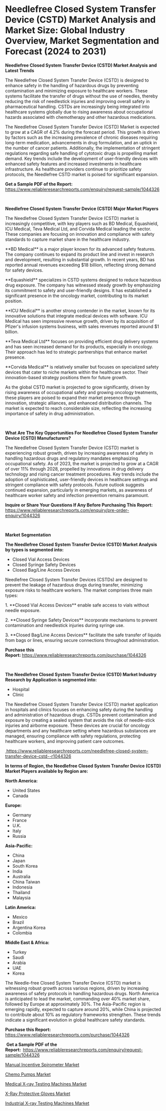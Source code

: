 <p><h1>Needlefree Closed System Transfer Device (CSTD) Market Analysis and Market Size: Global Industry Overview, Market Segmentation and Forecast (2024 to 2031)</h1></p><p><strong>Needlefree Closed System Transfer Device (CSTD) Market Analysis and Latest Trends</strong></p>
<p><p>The Needlefree Closed System Transfer Device (CSTD) is designed to enhance safety in the handling of hazardous drugs by preventing contamination and minimizing exposure to healthcare workers. These systems facilitate the transfer of drugs without the use of needles, thereby reducing the risk of needlestick injuries and improving overall safety in pharmaceutical handling. CSTDs are increasingly being integrated into healthcare systems globally due to rising awareness about occupational hazards associated with chemotherapy and other hazardous medications.</p><p>The Needlefree Closed System Transfer Device (CSTD) Market is expected to grow at a CAGR of 4.2% during the forecast period. This growth is driven by factors such as the increasing prevalence of chronic diseases requiring long-term medication, advancements in drug formulation, and an uptick in the number of cancer patients. Additionally, the implementation of stringent regulations regarding safe handling of cytotoxic drugs is propelling market demand. Key trends include the development of user-friendly devices with enhanced safety features and increased investments in healthcare infrastructure. As healthcare providers continue to prioritize safety protocols, the Needlefree CSTD market is poised for significant expansion.</p></p>
<p><strong>Get a Sample PDF of the Report:&nbsp;</strong> <a href="https://www.reliableresearchreports.com/enquiry/request-sample/1044326?utm_campaign=9&utm_medium=2&utm_source=Github&utm_content=ia&utm_term=14102024&utm_id=needlefree-closed-system-transfer-device-cstd">https://www.reliableresearchreports.com/enquiry/request-sample/1044326</a></p>
<p>&nbsp;</p>
<p><strong>Needlefree Closed System Transfer Device (CSTD) Major Market Players</strong></p>
<p><p>The Needlefree Closed System Transfer Device (CSTD) market is increasingly competitive, with key players such as BD Medical, Equashield, ICU Medical, Teva Medical Ltd, and Corvida Medical leading the sector. These companies are focusing on innovation and compliance with safety standards to capture market share in the healthcare industry.</p><p>**BD Medical** is a major player known for its advanced safety features. The company continues to expand its product line and invest in research and development, resulting in substantial growth. In recent years, BD has reported annual revenues exceeding $18 billion, reflecting strong demand for safety devices.</p><p>**Equashield** specializes in CSTD systems designed to reduce hazardous drug exposure. The company has witnessed steady growth by emphasizing its commitment to safety and user-friendly designs. It has established a significant presence in the oncology market, contributing to its market position.</p><p>**ICU Medical** is another strong contender in the market, known for its innovative solutions that integrate medical devices with software. ICU Medical has seen impressive revenue growth, driven by its acquisition of Pfizer's infusion systems business, with sales revenues reported around $1 billion.</p><p>**Teva Medical Ltd** focuses on providing efficient drug delivery systems and has seen increased demand for its products, especially in oncology. Their approach has led to strategic partnerships that enhance market presence.</p><p>**Corvida Medical** is relatively smaller but focuses on specialized safety devices that cater to niche markets within the healthcare sector. Their innovation-based strategy positions them for future growth.</p><p>As the global CSTD market is projected to grow significantly, driven by rising awareness of occupational safety and growing oncology treatments, these players are poised to expand their market presence through innovation, strategic alliances, and enhanced distribution channels. The market is expected to reach considerable size, reflecting the increasing importance of safety in drug administration.</p></p>
<p>&nbsp;</p>
<p><strong>What Are The Key Opportunities For Needlefree Closed System Transfer Device (CSTD) Manufacturers?</strong></p>
<p><p>The Needlefree Closed System Transfer Device (CSTD) market is experiencing robust growth, driven by increasing awareness of safety in handling hazardous drugs and regulatory mandates emphasizing occupational safety. As of 2023, the market is projected to grow at a CAGR of over 11% through 2028, propelled by innovations in drug delivery technology and rising cancer treatment procedures. Key trends include the adoption of sophisticated, user-friendly devices in healthcare settings and stringent compliance with safety protocols. Future outlook suggests continued expansion, particularly in emerging markets, as awareness of healthcare worker safety and infection prevention remains paramount.</p></p>
<p><strong>Inquire or Share Your Questions If Any Before Purchasing This Report:</strong> <a href="https://www.reliableresearchreports.com/enquiry/pre-order-enquiry/1044326?utm_campaign=9&utm_medium=2&utm_source=Github&utm_content=ia&utm_term=14102024&utm_id=needlefree-closed-system-transfer-device-cstd">https://www.reliableresearchreports.com/enquiry/pre-order-enquiry/1044326</a></p>
<p>&nbsp;</p>
<p><strong>Market Segmentation</strong></p>
<p><strong>The Needlefree Closed System Transfer Device (CSTD) Market Analysis by types is segmented into:</strong></p>
<p><ul><li>Closed Vial Access Devices</li><li>Closed Syringe Safety Devices</li><li>Closed Bag/Line Access Devices</li></ul></p>
<p><p>Needlefree Closed System Transfer Devices (CSTDs) are designed to prevent the leakage of hazardous drugs during transfer, minimizing exposure risks to healthcare workers. The market comprises three main types: </p><p>1. **Closed Vial Access Devices** enable safe access to vials without needle exposure.</p><p>2. **Closed Syringe Safety Devices** incorporate mechanisms to prevent contamination and needlestick injuries during syringe use. </p><p>3. **Closed Bag/Line Access Devices** facilitate the safe transfer of liquids from bags or lines, ensuring secure connections throughout administration.</p></p>
<p><strong>Purchase this Report:&nbsp;</strong><a href="https://www.reliableresearchreports.com/purchase/1044326?utm_campaign=9&utm_medium=2&utm_source=Github&utm_content=ia&utm_term=14102024&utm_id=needlefree-closed-system-transfer-device-cstd">https://www.reliableresearchreports.com/purchase/1044326</a></p>
<p>&nbsp;</p>
<p><strong>The Needlefree Closed System Transfer Device (CSTD) Market Industry Research by Application is segmented into:</strong></p>
<p><ul><li>Hospital</li><li>Clinic</li></ul></p>
<p><p>The Needlefree Closed System Transfer Device (CSTD) market application in hospitals and clinics focuses on enhancing safety during the handling and administration of hazardous drugs. CSTDs prevent contamination and exposure by creating a sealed system that avoids the risk of needle-stick injuries and airborne exposure. These devices are crucial for oncology departments and any healthcare setting where hazardous substances are managed, ensuring compliance with safety regulations, protecting healthcare workers, and improving patient care outcomes.</p></p>
<p><a href="https://www.reliableresearchreports.com/needlefree-closed-system-transfer-device-cstd--r1044326?utm_campaign=9&utm_medium=2&utm_source=Github&utm_content=ia&utm_term=14102024&utm_id=needlefree-closed-system-transfer-device-cstd">&nbsp;https://www.reliableresearchreports.com/needlefree-closed-system-transfer-device-cstd--r1044326</a></p>
<p><strong>In terms of Region, the Needlefree Closed System Transfer Device (CSTD) Market Players available by Region are:</strong></p>
<p>
    <p> <strong> North America: </strong>
        <ul>
            <li>United States</li>
            <li>Canada</li>
        </ul>
        </p> 
    <p> <strong> Europe: </strong>
        <ul>
            <li>Germany</li>
            <li>France</li>
            <li>U.K.</li>
            <li>Italy</li>
            <li>Russia</li>
        </ul>
        </p> 
    <p> <strong> Asia-Pacific: </strong>
        <ul>
            <li>China</li>
            <li>Japan</li>
            <li>South Korea</li>
            <li>India</li>
            <li>Australia</li>
            <li>China Taiwan</li>
            <li>Indonesia</li>
            <li>Thailand</li>
            <li>Malaysia</li>
        </ul>
        </p> 
    <p> <strong> Latin America: </strong>
        <ul>
            <li>Mexico</li>
            <li>Brazil</li>
            <li>Argentina Korea</li>
            <li>Colombia</li>
        </ul>
        </p> 
    <p> <strong> Middle East & Africa: </strong>
        <ul>
            <li>Turkey</li>
            <li>Saudi</li>
            <li>Arabia</li>
            <li>UAE</li>
            <li>Korea</li>
        </ul>
    </p>
    </p>
<p><p>The Needle-free Closed System Transfer Device (CSTD) market is witnessing robust growth across various regions, driven by increasing awareness of safety protocols in handling hazardous drugs. North America is anticipated to lead the market, commanding over 40% market share, followed by Europe at approximately 30%. The Asia-Pacific region is emerging rapidly, expected to capture around 20%, while China is projected to contribute about 10% as regulatory frameworks strengthen. These trends indicate a significant evolution in global healthcare safety standards.</p></p>
<p><strong>Purchase this Report: </strong><a href="https://www.reliableresearchreports.com/purchase/1044326?utm_campaign=9&utm_medium=2&utm_source=Github&utm_content=ia&utm_term=14102024&utm_id=needlefree-closed-system-transfer-device-cstd">https://www.reliableresearchreports.com/purchase/1044326</a></p>
<p>&nbsp;<strong>Get a Sample PDF of the Report:&nbsp;&nbsp;</strong><a href="https://www.reliableresearchreports.com/enquiry/request-sample/1044326?utm_campaign=9&utm_medium=2&utm_source=Github&utm_content=ia&utm_term=14102024&utm_id=needlefree-closed-system-transfer-device-cstd">https://www.reliableresearchreports.com/enquiry/request-sample/1044326</a></p>
<p><strong></strong></p>
<p><p><a href="https://github.com/WashimHussain441/Market-Research-Report-List-1/blob/main/manual-incentive-spirometer-market.md?utm_campaign=9&utm_medium=2&utm_source=Github&utm_content=ia&utm_term=14102024&utm_id=needlefree-closed-system-transfer-device-cstd">Manual Incentive Spirometer Market</a></p><p><a href="https://github.com/SanjidaMahmud54/Market-Research-Report-List-1/blob/main/chemo-pumps-market.md?utm_campaign=9&utm_medium=2&utm_source=Github&utm_content=ia&utm_term=14102024&utm_id=needlefree-closed-system-transfer-device-cstd">Chemo Pumps Market</a></p><p><a href="https://www.linkedin.com/pulse/strategic-roadmap-success-global-medical-x-ray-testing-machines-0ll6f?utm_campaign=9&utm_medium=2&utm_source=Github&utm_content=ia&utm_term=14102024&utm_id=needlefree-closed-system-transfer-device-cstd">Medical X-ray Testing Machines Market</a></p><p><a href="https://www.linkedin.com/pulse/global-x-ray-protective-gloves-market-product-types-applications-fxpof?utm_campaign=9&utm_medium=2&utm_source=Github&utm_content=ia&utm_term=14102024&utm_id=needlefree-closed-system-transfer-device-cstd">X-Ray Protective Gloves Market</a></p><p><a href="https://www.linkedin.com/pulse/decoding-industrial-x-ray-testing-machines-industry-dynamics-snb7f?utm_campaign=9&utm_medium=2&utm_source=Github&utm_content=ia&utm_term=14102024&utm_id=needlefree-closed-system-transfer-device-cstd">Industrial X-ray Testing Machines Market</a></p></p>